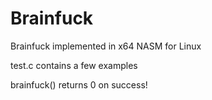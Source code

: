 # Brainfuck
Brainfuck implemented in x64 NASM for Linux

test.c contains a few examples

brainfuck() returns 0 on success!
